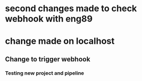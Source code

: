 # second changes made to check webhook with eng89
# change made on localhost 
## Change to trigger webhook
### Testing new project and pipeline
